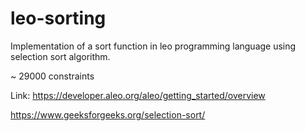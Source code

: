 # leo-sorting

Implementation of a sort function in leo programming language using selection sort algorithm.

~ 29000 constraints

Link:
https://developer.aleo.org/aleo/getting_started/overview

https://www.geeksforgeeks.org/selection-sort/
